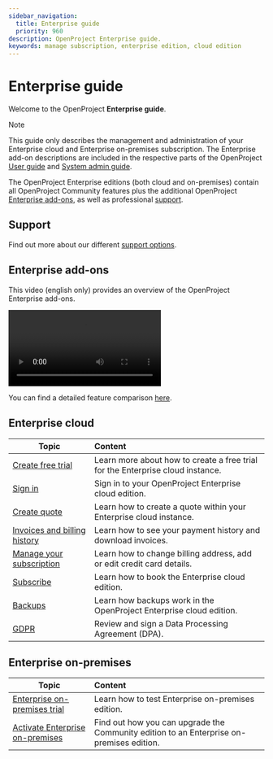 ```yaml
---
sidebar_navigation:
  title: Enterprise guide
  priority: 960
description: OpenProject Enterprise guide.
keywords: manage subscription, enterprise edition, cloud edition
---
```


# Enterprise guide

Welcome to the OpenProject **Enterprise guide**.

> [!NOTE]
> This guide only describes the management and administration of your Enterprise cloud and Enterprise on-premises subscription.
> The Enterprise add-on descriptions are included in the respective parts of the OpenProject [User guide](../user-guide) and [System admin guide](../system-admin-guide).

The OpenProject Enterprise editions (both cloud and on-premises) contain all OpenProject Community features plus the additional OpenProject [Enterprise add-ons](https://www.openproject.org/enterprise-edition/#enterprise-add-ons), as well as professional [support](https://www.openproject.org/pricing/#support).

## Support

Find out more about our different [support options](./support/).

## Enterprise add-ons

This video (english only) provides an overview of the OpenProject Enterprise add-ons.

![OpenProject Enterprise add-ons](https://openproject-docs.s3.eu-central-1.amazonaws.com/videos/OpenProject-Enterprise-add-ons.mp4)

You can find a detailed feature comparison [here](https://www.openproject.org/pricing/#features).

## Enterprise cloud

| Topic                                                        | Content                                                      |
| ------------------------------------------------------------ | :----------------------------------------------------------- |
| [Create free trial](./enterprise-cloud-guide/create-cloud-trial) | Learn more about how to create a free trial for the Enterprise cloud instance. |
| [Sign in](./enterprise-cloud-guide/sign-in/)                 | Sign in to your OpenProject Enterprise cloud edition.        |
| [Create quote](./enterprise-cloud-guide/create-quote-cloud)  | Learn how to create a quote within your Enterprise cloud instance. |
| [Invoices and billing history](./enterprise-cloud-guide/invoices-and-billing-history) | Learn how to see your payment history and download invoices. |
| [Manage your subscription](./enterprise-cloud-guide/manage-cloud-subscription) | Learn how to change billing address, add or edit credit card details. |
| [Subscribe](./enterprise-cloud-guide/book-cloud)             | Learn how to book the Enterprise cloud edition.              |
| [Backups](./enterprise-cloud-guide/backups)                  | Learn how backups work in the OpenProject Enterprise cloud edition. |
| [GDPR](./enterprise-cloud-guide/gdpr-compliance)             | Review and sign a Data Processing Agreement (DPA).           |

## Enterprise on-premises

| Topic                                                        | Content                                                      |
| ------------------------------------------------------------ | :----------------------------------------------------------- |
| [Enterprise on-premises trial](./enterprise-on-premises-guide/enterprise-on-premises-trial/) | Learn how to test Enterprise on-premises edition.            |
| [Activate Enterprise on-premises](./enterprise-on-premises-guide/activate-enterprise-on-premises) | Find out how you can upgrade the Community edition to an Enterprise on-premises edition. |
